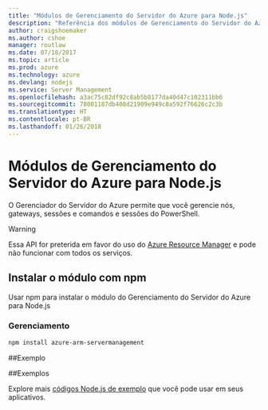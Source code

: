 ```yaml
---
title: "Módulos de Gerenciamento do Servidor do Azure para Node.js"
description: "Referência dos módulos de Gerenciamento do Servidor do Azure para Node.js"
author: craigshoemaker
ms.author: cshoe
manager: routlaw
ms.date: 07/18/2017
ms.topic: article
ms.prod: azure
ms.technology: azure
ms.devlang: nodejs
ms.service: Server Management
ms.openlocfilehash: a3ac75c82df92c8ab5b8177da40d47c102311bb6
ms.sourcegitcommit: 78001187db408d21909e949c8a592f76626c2c3b
ms.translationtype: HT
ms.contentlocale: pt-BR
ms.lasthandoff: 01/26/2018
---
```

# <a name="azure-server-management-modules-for-nodejs"></a>Módulos de Gerenciamento do Servidor do Azure para Node.js

O Gerenciador do Servidor do Azure permite que você gerencie nós, gateways, sessões e comandos e sessões do PowerShell.

> [!WARNING]
> Essa API for preterida em favor do uso do [Azure Resource Manager](/javascript/api/overview/azure/resources) e pode não funcionar com todos os serviços.

## <a name="install-the-module-with-npm"></a>Instalar o módulo com npm

Usar npm para instalar o módulo do Gerenciamento do Servidor do Azure para Node.js

### <a name="management"></a>Gerenciamento

```bash
npm install azure-arm-servermanagement
```

##<a name="example"></a>Exemplo

##<a name="samples"></a>Exemplos

Explore mais [códigos Node.js de exemplo](https://azure.microsoft.com/resources/samples/?platform=nodejs) que você pode usar em seus aplicativos.